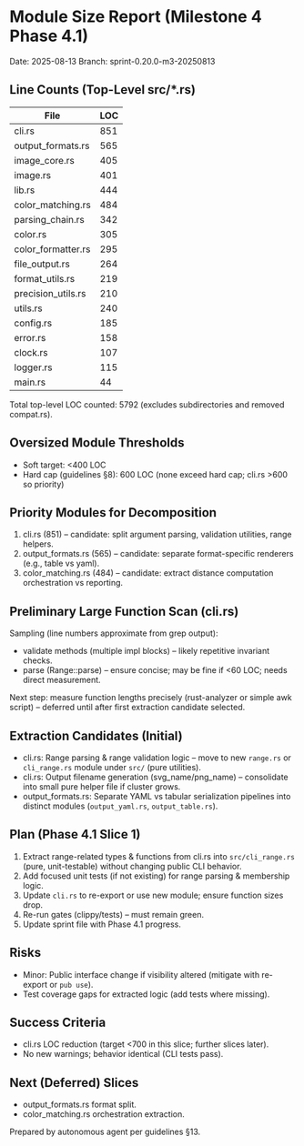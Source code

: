 # Module Size Report (Milestone 4 Phase 4.1)

Date: 2025-08-13
Branch: sprint-0.20.0-m3-20250813

## Line Counts (Top-Level src/*.rs)
| File | LOC |
|------|-----|
| cli.rs | 851 |
| output_formats.rs | 565 |
| image_core.rs | 405 |
| image.rs | 401 |
| lib.rs | 444 |
| color_matching.rs | 484 |
| parsing_chain.rs | 342 |
| color.rs | 305 |
| color_formatter.rs | 295 |
| file_output.rs | 264 |
| format_utils.rs | 219 |
| precision_utils.rs | 210 |
| utils.rs | 240 |
| config.rs | 185 |
| error.rs | 158 |
| clock.rs | 107 |
| logger.rs | 115 |
| main.rs | 44 |

Total top-level LOC counted: 5792 (excludes subdirectories and removed compat.rs).

## Oversized Module Thresholds
- Soft target: <400 LOC
- Hard cap (guidelines §8): 600 LOC (none exceed hard cap; cli.rs >600 so priority)

## Priority Modules for Decomposition
1. cli.rs (851) – candidate: split argument parsing, validation utilities, range helpers.
2. output_formats.rs (565) – candidate: separate format-specific renderers (e.g., table vs yaml).
3. color_matching.rs (484) – candidate: extract distance computation orchestration vs reporting.

## Preliminary Large Function Scan (cli.rs)
Sampling (line numbers approximate from grep output):
- validate methods (multiple impl blocks) – likely repetitive invariant checks.
- parse (Range::parse) – ensure concise; may be fine if <60 LOC; needs direct measurement.

Next step: measure function lengths precisely (rust-analyzer or simple awk script) – deferred until after first extraction candidate selected.

## Extraction Candidates (Initial)
- cli.rs: Range parsing & range validation logic – move to new `range.rs` or `cli_range.rs` module under `src/` (pure utilities).
- cli.rs: Output filename generation (svg_name/png_name) – consolidate into small pure helper file if cluster grows.
- output_formats.rs: Separate YAML vs tabular serialization pipelines into distinct modules (`output_yaml.rs`, `output_table.rs`).

## Plan (Phase 4.1 Slice 1)
1. Extract range-related types & functions from cli.rs into `src/cli_range.rs` (pure, unit-testable) without changing public CLI behavior.
2. Add focused unit tests (if not existing) for range parsing & membership logic.
3. Update `cli.rs` to re-export or use new module; ensure function sizes drop.
4. Re-run gates (clippy/tests) – must remain green.
5. Update sprint file with Phase 4.1 progress.

## Risks
- Minor: Public interface change if visibility altered (mitigate with re-export or `pub use`).
- Test coverage gaps for extracted logic (add tests where missing).

## Success Criteria
- cli.rs LOC reduction (target <700 in this slice; further slices later).
- No new warnings; behavior identical (CLI tests pass).

## Next (Deferred) Slices
- output_formats.rs format split.
- color_matching.rs orchestration extraction.

Prepared by autonomous agent per guidelines §13.
